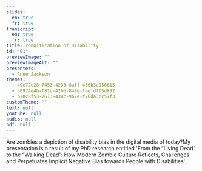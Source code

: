 ```yaml
---
slides:
  en: true
  fr: true
transcript:
  en: true
  fr: true
title: Zombification of Disability
id: "01"
previewImage: ""
previewImageAlt: ""
presenters:
  - Anne Jackson
themes:
  - 49e72e28-7453-4233-8aff-456b3a956615
  - 50974e4b-f81c-42b6-848e-faefdff5d892
  - b70c8f53-7613-434c-9b2e-f76da3cc57f3
customTheme: ""
text: null
youtube: null
audio: null
pdf: null
---
```

Are zombies a depiction of disability bias in the digital media of today?My presentation is a result of my PhD research entitled 'From the “Living Dead” to the “Walking Dead”: How Modern Zombie Culture Reflects, Challenges and Perpetuates Implicit Negative Bias towards People with Disabilities'.
